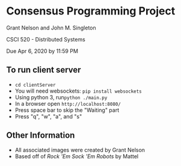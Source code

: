 # Consensus Programming Project

Grant Nelson and John M. Singleton

CSCI 520 - Distributed Systems

Due Apr 6, 2020 by 11:59 PM

## To run client server

- `cd clientServer`
- You will need websockets: `pip install websockets`
- Using python 3, run`python ./main.py`
- In a browser open `http://localhost:8080/`
- Press space bar to skip the "Waiting" part
- Press "q", "w", "a", and "s"

## Other Information

- All associated images were created by Grant Nelson
- Based off of *Rock 'Em Sock 'Em Robots* by Mattel
